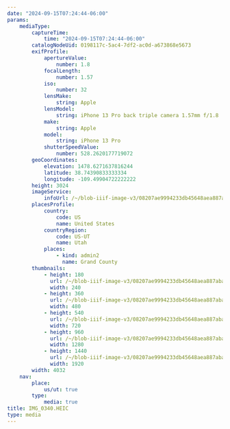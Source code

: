 ```yaml
---
date: "2024-09-15T07:24:44-06:00"
params:
    mediaType:
        captureTime:
            time: "2024-09-15T07:24:44-06:00"
        catalogNodeUid: 0198117c-5ac4-7df2-ac0d-a673868e5673
        exifProfile:
            apertureValue:
                number: 1.8
            focalLength:
                number: 1.57
            iso:
                number: 32
            lensMake:
                string: Apple
            lensModel:
                string: iPhone 13 Pro back triple camera 1.57mm f/1.8
            make:
                string: Apple
            model:
                string: iPhone 13 Pro
            shutterSpeedValue:
                number: 528.2620177719072
        geoCoordinates:
            elevation: 1478.6271637816244
            latitude: 38.74390833333334
            longitude: -109.49904722222222
        height: 3024
        imageService:
            infoUrl: /~/blob-iiif-image-v3/08207ae9994233db45648aea887aba0177607ebac8a026e3e6a8321b37f61868/info.json
        placesProfile:
            country:
                code: US
                name: United States
            countryRegion:
                code: US-UT
                name: Utah
            places:
                - kind: admin2
                  name: Grand County
        thumbnails:
            - height: 180
              url: /~/blob-iiif-image-v3/08207ae9994233db45648aea887aba0177607ebac8a026e3e6a8321b37f61868/full/240%2C180/0/default.jpg
              width: 240
            - height: 360
              url: /~/blob-iiif-image-v3/08207ae9994233db45648aea887aba0177607ebac8a026e3e6a8321b37f61868/full/480%2C360/0/default.jpg
              width: 480
            - height: 540
              url: /~/blob-iiif-image-v3/08207ae9994233db45648aea887aba0177607ebac8a026e3e6a8321b37f61868/full/720%2C540/0/default.jpg
              width: 720
            - height: 960
              url: /~/blob-iiif-image-v3/08207ae9994233db45648aea887aba0177607ebac8a026e3e6a8321b37f61868/full/1280%2C960/0/default.jpg
              width: 1280
            - height: 1440
              url: /~/blob-iiif-image-v3/08207ae9994233db45648aea887aba0177607ebac8a026e3e6a8321b37f61868/full/1920%2C1440/0/default.jpg
              width: 1920
        width: 4032
    nav:
        place:
            us/ut: true
        type:
            media: true
title: IMG_0340.HEIC
type: media
---
```

